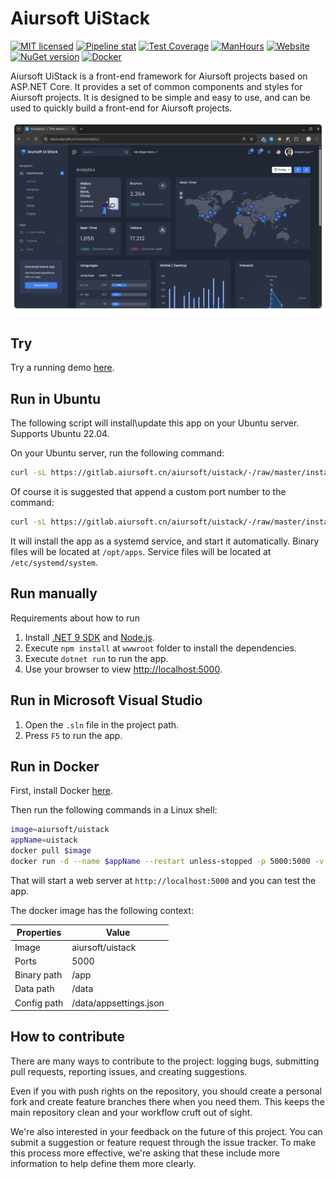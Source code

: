 # Aiursoft UiStack

[![MIT licensed](https://img.shields.io/badge/license-MIT-blue.svg)](https://gitlab.aiursoft.cn/aiursoft/uistack/-/blob/master/LICENSE)
[![Pipeline stat](https://gitlab.aiursoft.cn/aiursoft/uistack/badges/master/pipeline.svg)](https://gitlab.aiursoft.cn/aiursoft/uistack/-/pipelines)
[![Test Coverage](https://gitlab.aiursoft.cn/aiursoft/uistack/badges/master/coverage.svg)](https://gitlab.aiursoft.cn/aiursoft/uistack/-/pipelines)
[![ManHours](https://manhours.aiursoft.cn/r/gitlab.aiursoft.cn/aiursoft/uistack.svg)](https://gitlab.aiursoft.cn/aiursoft/uistack/-/commits/master?ref_type=heads)
[![Website](https://img.shields.io/website?url=https%3A%2F%2Fstack.aiursoft.cn%2F)](https://stack.aiursoft.cn)
[![NuGet version](https://img.shields.io/nuget/v/Aiursoft.UiStack.svg)](https://www.nuget.org/packages/Aiursoft.UiStack/)
[![Docker](https://img.shields.io/docker/pulls/aiursoft/uistack.svg)](https://hub.docker.com/r/aiursoft/uistack)

Aiursoft UiStack is a front-end framework for Aiursoft projects based on ASP.NET Core. It provides a set of common components and styles for Aiursoft projects. It is designed to be simple and easy to use, and can be used to quickly build a front-end for Aiursoft projects.

![overview](./screenshot.png)

## Try

Try a running demo [here](https://stack.aiursoft.cn).

## Run in Ubuntu

The following script will install\update this app on your Ubuntu server. Supports Ubuntu 22.04.

On your Ubuntu server, run the following command:

```bash
curl -sL https://gitlab.aiursoft.cn/aiursoft/uistack/-/raw/master/install.sh | sudo bash
```

Of course it is suggested that append a custom port number to the command:

```bash
curl -sL https://gitlab.aiursoft.cn/aiursoft/uistack/-/raw/master/install.sh | sudo bash -s 8080
```

It will install the app as a systemd service, and start it automatically. Binary files will be located at `/opt/apps`. Service files will be located at `/etc/systemd/system`.

## Run manually

Requirements about how to run

1. Install [.NET 9 SDK](http://dot.net/) and [Node.js](https://nodejs.org/).
2. Execute `npm install` at `wwwroot` folder to install the dependencies.
3. Execute `dotnet run` to run the app.
4. Use your browser to view [http://localhost:5000](http://localhost:5000).

## Run in Microsoft Visual Studio

1. Open the `.sln` file in the project path.
2. Press `F5` to run the app.

## Run in Docker

First, install Docker [here](https://docs.docker.com/get-docker/).

Then run the following commands in a Linux shell:

```bash
image=aiursoft/uistack
appName=uistack
docker pull $image
docker run -d --name $appName --restart unless-stopped -p 5000:5000 -v /var/www/$appName:/data $image
```

That will start a web server at `http://localhost:5000` and you can test the app.

The docker image has the following context:

| Properties  | Value                           |
|-------------|---------------------------------|
| Image       | aiursoft/uistack |
| Ports       | 5000                            |
| Binary path | /app                            |
| Data path   | /data                           |
| Config path | /data/appsettings.json          |

## How to contribute

There are many ways to contribute to the project: logging bugs, submitting pull requests, reporting issues, and creating suggestions.

Even if you with push rights on the repository, you should create a personal fork and create feature branches there when you need them. This keeps the main repository clean and your workflow cruft out of sight.

We're also interested in your feedback on the future of this project. You can submit a suggestion or feature request through the issue tracker. To make this process more effective, we're asking that these include more information to help define them more clearly.
